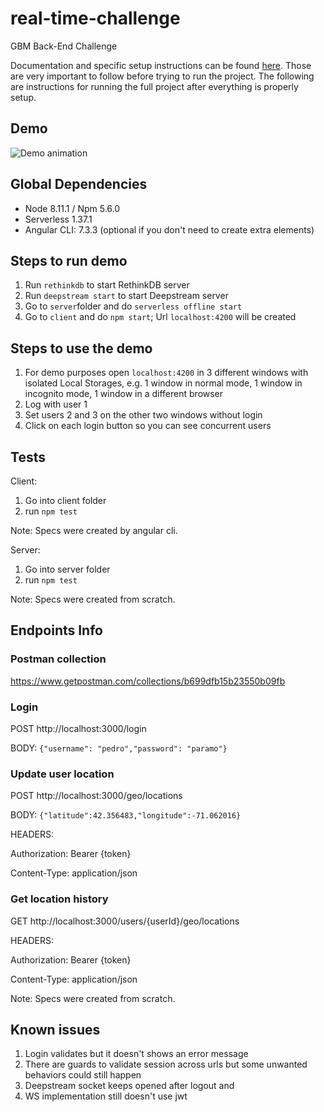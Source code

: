 # real-time-challenge
GBM Back-End Challenge

Documentation and specific setup instructions can be found [here](https://github.com/tonirilix/real-time-challenge/wiki). Those are very important to follow before trying to run the project.
The following are instructions for running the full project after everything is properly setup.

## Demo
![Demo animation](https://lh3.googleusercontent.com/f5B_AXlG9n6OskMs36esDWxosk67LxAa3rd3Y9tHA3ZNctw16tHe8-mdVkyQGGs_f1Uc2cuSSw4Uyw=w2880-h1440-rw "Demo")

## Global Dependencies
- Node 8.11.1 / Npm 5.6.0
- Serverless 1.37.1
- Angular CLI: 7.3.3 (optional if you don't need to create extra elements)

## Steps to run demo

1. Run ```rethinkdb``` to start RethinkDB server
2. Run ```deepstream start``` to start Deepstream server
3. Go to ```server```folder and do ```serverless offline start```
4. Go to ```client``` and do ```npm start```; Url ```localhost:4200``` will be created


## Steps to use the demo
1. For demo purposes open ```localhost:4200``` in 3 different windows with isolated Local Storages, e.g. 1 window in normal mode, 1 window in incognito mode, 1 window in a different browser
2. Log with user 1
3. Set users 2 and 3 on the other two windows without login
4. Click on each login button so you can see concurrent users

## Tests
Client: 
1. Go into client folder
2. run ```npm test```

Note: Specs were created by angular cli.

Server: 
1. Go into server folder
2. run ```npm test```

Note: Specs were created from scratch.

## Endpoints Info

### Postman collection
https://www.getpostman.com/collections/b699dfb15b23550b09fb

### Login

POST http://localhost:3000/login

BODY: ```{"username": "pedro","password": "paramo"}```

### Update user location
POST http://localhost:3000/geo/locations

BODY: ```{"latitude":42.356483,"longitude":-71.062016}```

HEADERS: 

Authorization: Bearer {token}

Content-Type: application/json

### Get location history
GET http://localhost:3000/users/{userId}/geo/locations

HEADERS: 

Authorization: Bearer {token}

Content-Type: application/json




Note: Specs were created from scratch.


## Known issues

1. Login validates but it doesn't shows an error message
2. There are guards to validate session across urls but some unwanted behaviors could still happen
3. Deepstream socket keeps opened after logout and
4. WS implementation still doesn't use jwt
